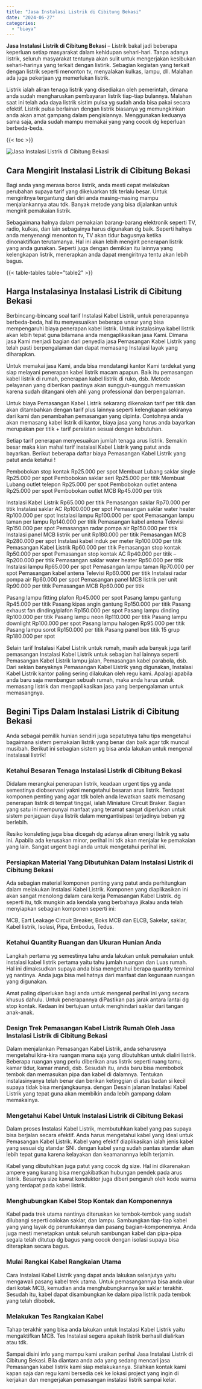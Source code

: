 ```yaml
---
title: "Jasa Instalasi Listrik di Cibitung Bekasi"
date: "2024-06-27"
categories: 
  - "biaya"
---
```


**Jasa Instalasi Listrik di Cibitung Bekasi** – Listrik bakal jadi beberapa keperluan setiap masyarakat dalam kehidupan sehari-hari. Tanpa adanya listrik, seluruh masyarakat tentunya akan sulit untuk mengerjakan kesibukan sehari-harinya yang terkait dengan listirik. Sebagian kegiatan yang terkait dengan listrik seperti menonton tv, menyalakan kulkas, lampu, dll. Malahan ada juga pekerjaan yg memerlukan listrik.

Listrik ialah aliran tenaga listrik yang disediakan oleh pemerintah, dimana anda sudah mengharuskan pembayaran listrik tiap-tiap bulannya. Malahan saat ini telah ada daya listrik sistim pulsa yg sudah anda bisa pakai secara efektif. Listrik pulsa berlainan dengan listrik biasanya yg memungkinkan anda akan amat gampang dalam pengisiannya. Menggunakan keduanya sama saja, anda sudah mampu memakai yang yang cocok dg keperluan berbeda-beda.

{{< toc >}}

![Jasa Instalasi Listrik di Cibitung Bekasi](/images/instalasi-listrik-murah27.png)

## Cara Mengirit Instalasi Listrik di Cibitung Bekasi

Bagi anda yang merasa boros listrik, anda mesti cepat melakukan perubahan supaya tarif yang dikeluarkan tdk terlalu besar. Untuk mengiritnya tergantung dari diri anda masing-masing mampu menjalankannya atau tdk. Banyak metode yang bisa dijalankan untuk mengirit pemakaian listrik.

Sebagaimana halnya dalam pemakaian barang-barang elektronik seperti TV, radio, kulkas, dan lain sebagainya harus digunakan dg baik. Seperti halnya anda menyenangi menonton tv, TV akan tidur bagusnya ketika dinonaktifkan terutamanya. Hal ini akan lebih mengirit penerapan listrik yang anda gunakan. Seperti juga dengan demikian itu lainnya yang kelengkapan listrik, menerapkan anda dapat mengiritnya tentu akan lebih bagus.

{{< table-tables table="table2" >}}

## Harga Instalasinya Instalasi Listrik di Cibitung Bekasi

Berbincang-bincang soal tarif Instalasi Kabel Listrik, untuk penerapannya berbeda-beda, hal itu menyesuaikan beberapa unsur yang bisa mempengaruhi biaya penerapan kabel listrik. Untuk instalasinya kabel listrik akan lebih tepat guna bilamana anda mengaplikasikan jasa Kami. Dimana jasa Kami menjadi bagian dari penyedia jasa Pemasangan Kabel Listrik yang telah pasti berpengalaman dan dapat memasang Instalasi layak yang diharapkan.

Untuk memakai jasa Kami, anda bisa mendatangi kantor Kami terdekat yang siap melayani penerapan kabel listrik macam apapun. Baik itu pemasangan kabel listrik di rumah, penerapan kabel listrik di ruko, dsb. Metode pelayanan yang diberikan pastinya akan sungguh-sungguh memuaskan karena sudah ditangani oleh ahli yang professional dan berpengalaman.

Untuk biaya Pemasangan Kabel Listrik sekarang dikenakan tarif per titik dan akan ditambahkan dengan tarif plus lainnya seperti kelengkapan sekiranya dari kami dan penambahan pemasangan yang dipinta. Contohnya anda akan memasang kabel listrik di kantor, biaya jasa yang harus anda bayarkan merupakan per titik + tarif peralatan sesuai dengan kebutuhan.

Setiap tarif penerapan menyesuaikan jumlah tenaga arus listrik. Semakin besar maka kian mahal tarif instalasi Kabel Listrik yang patut anda bayarkan. Berikut beberapa daftar biaya Pemasangan Kabel Listrik yang patut anda ketahui !

Pembobokan stop kontak Rp25.000 per spot Membuat Lubang saklar single Rp25.000 per spot Pembobokan saklar seri Rp25.000 per titik Membuat Lubang outlet telepon Rp25.000 per spot Pembobokan outlet antena Rp25.000 per spot Pembobokan outlet MCB Rp45.000 per titik

Instalasi Kabel Listrik Rp65.000 per titik Pemasangan saklar Rp70.000 per titik Instalasi saklar AC Rp100.000 per spot Pemasangan saklar water heater Rp100.000 per spot Instalasi lampu Rp100.000 per spot Pemasangan lampu taman per lampu Rp140.000 per titik Pemasangan kabel antena Televisi Rp150.000 per spot Pemasangan radar pompa air Rp150.000 per titik Instalasi panel MCB listrik per unit Rp180.000 per titik Pemasangan MCB Rp280.000 per spot Instalasi kabel induk per meter Rp100.000 per titik Pemasangan Kabel Listrik Rp60.000 per titik Pemasangan stop kontak Rp50.000 per spot Pemasangan stop kontak AC Rp40.000 per titik – Rp200.000 per titik Pemasangan saklar water heater Rp50.000 per titik Instalasi lampu Rp65.000 per spot Pemasangan lampu taman Rp70.000 per spot Pemasangan kabel antena Televisi Rp60.000 per titik Instalasi radar pompa air Rp60.000 per spot Pemasangan panel MCB listrik per unit Rp90.000 per titik Pemasangan MCB Rp60.000 per titik

Pasang lampu fitting plafon Rp45.000 per spot Pasang lampu gantung Rp45.000 per titik Pasang kipas angin gantung Rp150.000 per titik Pasang exhaust fan dinding/plafon Rp150.000 per spot Pasang lampu dinding Rp100.000 per titik Pasang lampu neon Rp110.000 per titik Pasang lampu downlight Rp100.000 per spot Pasang lampu halogen Rp95.000 per titik Pasang lampu sorot Rp150.000 per titik Pasang panel box titik 15 grup Rp180.000 per spot

Selain tarif Instalasi Kabel Listrik untuk rumah, masih ada banyak juga tarif pemasangan Instalasi Kabel Listrik untuk sebagian hal lainnya seperti Pemasangan Kabel Listrik lampu jalan, Pemasangan kabel parabola, dsb. Dari sekian banyaknya Pemasangan Kabel Listrik yang digunakan, Instalasi Kabel Listrik kantor paling sering dilakukan oleh regu kami. Apalagi apabila anda baru saja membangun sebuah rumah, maka anda harus untuk memasang listrik dan mengaplikasikan jasa yang berpengalaman untuk memasangnya.

## Begini Tips Dalam Instalasi Listrik di Cibitung Bekasi


Anda sebagai pemilik hunian sendiri juga sepatutnya tahu tips mengetahui bagaimana sistem pemakaian listrik yang benar dan baik agar tdk muncul musibah. Berikut ini sebagian sistem yg bisa anda lakukan untuk mengenal instalasai listrik!

### Ketahui Besaran Tenaga Instalasi Listrik di Cibitung Bekasi

Didalam merangkai penerapan listrik, keadaan urgent tips yg anda semestinya diobservasi yakni mengetahui besaran arus listrik. Terdapat komponen penting yang agar tdk boleh anda lewatkan saatk memasang penerapan listrik di tempat tinggal, ialah Miniature Circuit Braker. Bagian yang satu ini mempunyai manfaat yang teramat sangat diperlukan untuk sistem penjagaan daya listrik dalam mengantisipasi terjadinya beban yg berlebih.

Resiko konsleting juga bisa dicegah dg adanya aliran energi listrik yg satu ini. Apabila ada kerusakan minor, perihal ini tdk akan menjalar ke pemakaian yang lain. Sangat urgent bagi anda untuk mengetahui perihal ini.

### Persiapkan Material Yang Dibutuhkan Dalam Instalasi Listrik di Cibitung Bekasi

Ada sebagian material komponen penting yang patut anda perhitungkan dalam melakukan Instalasi Kabel Listrik. Komponen yang diaplikasikan ini akan sangat menolong dalam cara kerja Pemasangan Kabel Listrik. dg seperti itu, tdk mungkin ada kendala yang berbahaya jikalau anda telah menyiapkan sebagian komponen seperti ini:

MCB, Eart Leakage Circuit Breaker, Boks MCB dan ELCB, Sakelar, saklar, Kabel listrik, Isolasi, Pipa, Embodus, Tedus.

### Ketahui Quantity Ruangan dan Ukuran Hunian Anda

Langkah pertama yg semestinya tahu anda lakukan untuk pemakaian untuk instalasi kabel listrik pertama yaitu tahu jumlah ruangan dan Luas rumah. Hal ini dimaksudkan supaya anda bisa mengetahui berapa quantity terminal yg nantinya. Anda juga bisa melihatnya dari manfaat dan kegunaan ruangan yang digunakan.

Amat paling diperlukan bagi anda untuk mengenal perihal ini yang secara khusus dahulu. Untuk penerapannya diPastikan pas jarak antara lantai dg stop kontak. Kedaan ini bertujuan untuk menghindari saklar dari tangan anak-anak.

### Design Trek Pemasangan Kabel Listrik Rumah Oleh Jasa Instalasi Listrik di Cibitung Bekasi

Dalam menjalankan Pemasangan Kabel Listrik, anda seharusnya mengetahui kira-kira ruangan mana saja yang dibutuhkan untuk dialiri listrik. Beberapa ruangan yang perlu diberikan arus listrik seperti ruang tamu, kamar tidur, kamar mandi, dsb. Sesudah itu, anda baru bisa membobok tembok dan memasukan pipa dan kabel di dalamnya. Tentukan instalasinyanya telah benar dan berikan ketinggian di atas badan si kecil supaya tidak bisa menjangkaunya. dengan Desain jalanan Instalasi Kabel Listrik yang tepat guna akan membikin anda lebih gampang dalam memakainya.

### Mengetahui Kabel Untuk Instalasi Listrik di Cibitung Bekasi

Dalam proses Instalasi Kabel Listrik, membutuhkan kabel yang pas supaya bisa berjalan secara efektif. Anda harus mengetahui kabel yang ideal untuk Pemasangan Kabel Listrik. Kabel yang efektif diaplikasikan ialah jenis kabel yang sesuai dg standar SNI. dengan kabel yang sudah pantas standar akan lebih tepat guna karena kelayakan dan keamanannya lebih terjamin.

Kabel yang dibutuhkan juga patut yang cocok dg size. Hal ini dikarenakan ampere yang kurang bisa mengakibatkan hubungan pendek pada arus listrik. Besarnya size kawat konduktor juga diberi pengaruh oleh kode warna yang terdapat pada kabel listrik.

### Menghubungkan Kabel Stop Kontak dan Komponennya

Kabel pada trek utama nantinya diteruskan ke tembok-tembok yang sudah dilubangi seperti colokan saklar, dan lampu. Sambungkan tiap-tiap kabel yang yang layak dg peruntukannya dan pasang bagian-komponennya. Anda juga mesti menetapkan untuk seluruh sambungan kabel dan pipa-pipa segala telah ditutup dg bagus yang cocok dengan isolasi supaya bisa diterapkan secara bagus.

### Mulai Rangkai Kabel Rangkaian Utama

Cara Instalasi Kabel Listrik yang dapat anda lakukan selanjutya yaitu mengawali pasang kabel trek utama. Untuk pemasangannya bisa anda ukur dari kotak MCB, kemudian anda menghubungkannya ke saklar terakhir. Sesudah itu, kabel dapat disambungkan ke dalam pipa listrik pada tembok yang telah dibobok.

### Melakukan Tes Rangkaian Kabel

Tahap terakhir yang bisa anda lakukan untuk Instalasi Kabel Listrik yaitu mengaktifkan MCB. Tes Instalasi segera apakah listrik berhasil dialirkan atau tdk.

Sampai disini info yang mampu kami uraikan perihal Jasa Instalasi Listrik di Cibitung Bekasi. Bila diantara anda ada yang sedang mencari jasa Pemasangan kabel listrik kami siap melakukannya. Silahkan kontak kami kapan saja dan regu kami bersedia cek ke lokasi project yang ingin di kerjakan dan mengerjakan pemasangan instalasi listrik sampai kelar.
